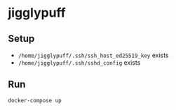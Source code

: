 # jigglypuff

## Setup

* `/home/jigglypuff/.ssh/ssh_host_ed25519_key` exists
* `/home/jigglypuff/.ssh/sshd_config` exists

## Run

`docker-compose up`